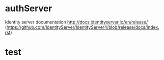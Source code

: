 # authServer
Identity server documentation http://docs.identityserver.io/en/release/ (https://github.com/IdentityServer/IdentityServer4/blob/release/docs/index.rst)

# test
